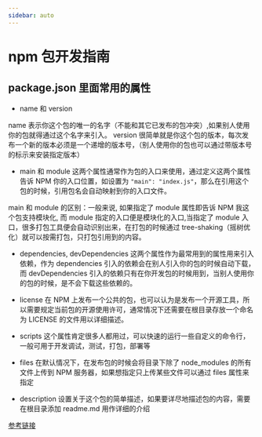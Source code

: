 ```yaml
---
sidebar: auto
---
```

# npm 包开发指南

## package.json 里面常用的属性

- name 和 version

name 表示你这个包的唯一的名字（不能和其它已发布的包冲突）,如果别人使用你的包就得通过这个名字来引入。
version  很简单就是你这个包的版本，每次发布一个新的版本必须是一个递增的版本号，（别人使用你的包也可以通过带版本号的标示来安装指定版本）

- main 和 module
这两个属性通常作为包的入口来使用，通过定义这两个属性告诉 NPM 你的入口位置，如设置为 `"main": "index.js"`，那么在引用这个包的时候，引用包名会自动映射到你的入口文件。

main 和 module 的区别：一般来说, 如果指定了 module 属性即告诉 NPM 我这个包支持模块化, 而 module 指定的入口便是模块化的入口,当指定了 module 入口，很多打包工具便会自动识别出来，在打包的时候通过 tree-shaking（摇树优化）就可以按需打包，只打包引用到的内容。

- dependencies, devDependencies
这两个属性作为最常用到的属性用来引入依赖，作为 dependencies 引入的依赖会在别人引入你的包的时候自动下载，而 devDependencies 引入的依赖只有在你开发包的时候用到，当别人使用你的包的时候，是不会下载这些依赖的。

- license
在 NPM 上发布一个公共的包，也可以认为是发布一个开源工具，所以需要规定当前包的开源使用许可，通常情况下还需要在根目录存放一个命名为 LICENSE 的文件用以详细描述。

- scripts
这个属性肯定很多人都用过，可以快速的运行一些自定义的命令行，一般可用于开发调试，测试，打包，部署等

- files
在默认情况下，在发布包的时候会将目录下除了 node_modules 的所有文件上传到 NPM 服务器，如果想指定只上传某些文件可以通过 files 属性来指定

- description
设置关于这个包的简单描述，如果要详尽地描述包的内容，需要在根目录添加 readme.md 用作详细的介绍

[参考链接](https://palerock.cn/articles/0015J0UAwwv)



